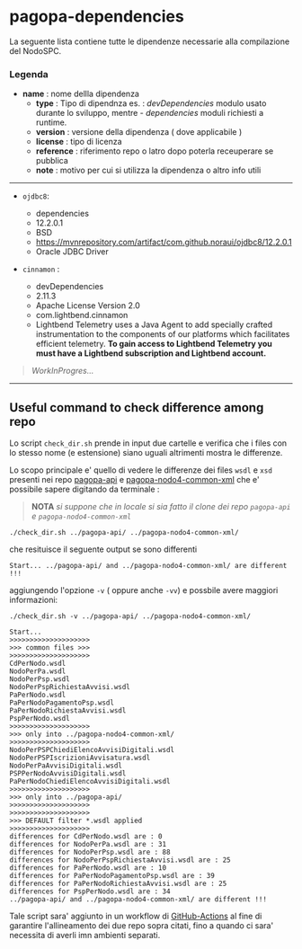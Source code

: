 # pagopa-dependencies

La seguente lista contiene tutte le dipendenze necessarie alla compilazione del NodoSPC.

### Legenda 

- **name** : nome dellla dipendenza
  - **type** : Tipo di dipendnza es. : *devDependencies* modulo usato durante lo sviluppo, mentre - *dependencies* moduli richiesti a runtime.
  - **version** : versione della dipendenza ( dove applicabile )
  - **license** : tipo di licenza 
  - **reference** : riferimento repo o latro dopo poterla receuperare se pubblica
  - **note** : motivo per cui si utilizza la dipendenza o altro info utili

---

- `ojdbc8`:
  - dependencies
  - 12.2.0.1
  - BSD
  - https://mvnrepository.com/artifact/com.github.noraui/ojdbc8/12.2.0.1
  - Oracle JDBC Driver

- `cinnamon` :
  - devDependencies
  - 2.11.3
  - Apache License Version 2.0
  - com.lightbend.cinnamon
  - Lightbend Telemetry uses a Java Agent to add specially crafted instrumentation to the components of our platforms which facilitates efficient telemetry.
  **To gain access to Lightbend Telemetry you must have a Lightbend subscription and Lightbend account.**

> *WorkInProgres...*

---

## Useful command to check difference among repo

Lo script `check_dir.sh` prende in input due cartelle e verifica che i files con lo stesso nome (e estensione) siano uguali altrimenti mostra le differenze.

Lo scopo principale e' quello di vedere le differenze dei files `wsdl` e `xsd` presenti nei repo [pagopa-api](https://github.com/pagopa/pagopa-api) e [pagopa-nodo4-common-xml]([pagopa-api](https://github.com/pagopa/pagopa-nodo4-common-xml)) che e' possibile sapere digitando da terminale :

> **NOTA** *si suppone che in locale si sia fatto il clone dei repo `pagopa-api` e `pagopa-nodo4-common-xml`*
```
./check_dir.sh ../pagopa-api/ ../pagopa-nodo4-common-xml/
```
che resituisce il seguente output se sono differenti 
```
Start... ../pagopa-api/ and ../pagopa-nodo4-common-xml/ are different !!!
```
aggiungendo l'opzione `-v` ( oppure anche `-vv`) e possbile avere maggiori informazioni:

```
./check_dir.sh -v ../pagopa-api/ ../pagopa-nodo4-common-xml/

Start...
>>>>>>>>>>>>>>>>>>>>
>>> common files >>>
>>>>>>>>>>>>>>>>>>>>
CdPerNodo.wsdl
NodoPerPa.wsdl
NodoPerPsp.wsdl
NodoPerPspRichiestaAvvisi.wsdl
PaPerNodo.wsdl
PaPerNodoPagamentoPsp.wsdl
PaPerNodoRichiestaAvvisi.wsdl
PspPerNodo.wsdl
>>>>>>>>>>>>>>>>>>>>
>>> only into ../pagopa-nodo4-common-xml/
>>>>>>>>>>>>>>>>>>>>
NodoPerPSPChiediElencoAvvisiDigitali.wsdl
NodoPerPSPIscrizioniAvvisatura.wsdl
NodoPerPaAvvisiDigitali.wsdl
PSPPerNodoAvvisiDigitali.wsdl
PaPerNodoChiediElencoAvvisiDigitali.wsdl
>>>>>>>>>>>>>>>>>>>>
>>> only into ../pagopa-api/
>>>>>>>>>>>>>>>>>>>>
>>>>>>>>>>>>>>>>>>>>
>>> DEFAULT filter *.wsdl applied
>>>>>>>>>>>>>>>>>>>>
differences for CdPerNodo.wsdl are : 0
differences for NodoPerPa.wsdl are : 31
differences for NodoPerPsp.wsdl are : 88
differences for NodoPerPspRichiestaAvvisi.wsdl are : 25
differences for PaPerNodo.wsdl are : 10
differences for PaPerNodoPagamentoPsp.wsdl are : 39
differences for PaPerNodoRichiestaAvvisi.wsdl are : 25
differences for PspPerNodo.wsdl are : 34
../pagopa-api/ and ../pagopa-nodo4-common-xml/ are different !!!
```

Tale script sara' aggiunto in un workflow di [GitHub-Actions](https://github.com/actions)
al fine di garantire l'allineamento dei due repo sopra citati, fino a quando ci sara' necessita di averli imn ambienti separati.



